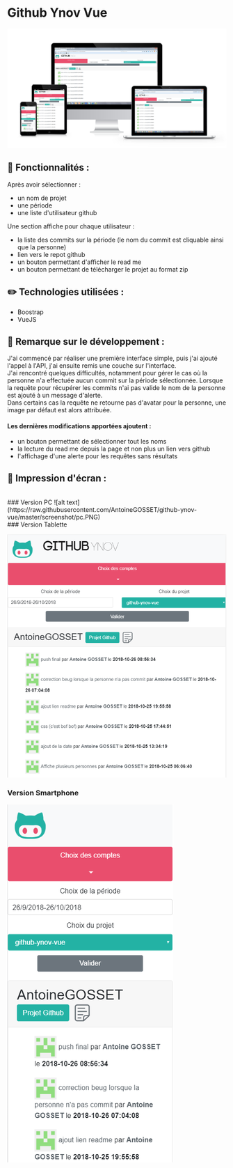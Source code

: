 # Github Ynov Vue 
![alt text](https://raw.githubusercontent.com/AntoineGOSSET/github-ynov-vue/master/screenshot/all.png)
</br>
## :star2: Fonctionnalités :
Après avoir sélectionner :
  - un nom de projet
  - une période
  - une liste d'utilisateur github

Une section affiche pour chaque utilisateur :
  - la liste des commits sur la période (le nom du commit est cliquable ainsi que la personne)
  - lien vers le repot github
  - un bouton permettant d'afficher le read me
  - un bouton permettant de télécharger le projet au format zip
  
## :pencil2: Technologies utilisées :
  - Boostrap
  - VueJS
  
## :mega: Remarque sur le développement :

J'ai commencé par réaliser une première interface simple, puis j'ai ajouté l'appel à l'API, j'ai ensuite remis une couche sur l'interface. </br>
J'ai rencontré quelques difficultés, notamment pour gérer le cas où la personne n'a effectuée aucun commit sur la période sélectionnée. Lorsque la requête pour récupérer les commits n'ai pas valide le nom de la personne est ajouté à un message d'alerte.</br>
Dans certains cas la requête ne retourne pas d'avatar pour la personne, une image par défaut est alors attribuée.

#### Les dernières modifications apportées ajoutent :
  - un bouton permettant de sélectionner tout les noms
  - la lecture du read me depuis la page et non plus un lien vers github
  - l'affichage d'une alerte pour les requêtes sans résultats
## :iphone: Impression d'écran :

<br/>
### Version PC
![alt text](https://raw.githubusercontent.com/AntoineGOSSET/github-ynov-vue/master/screenshot/pc.PNG)
<br/>
### Version Tablette

![alt text](https://raw.githubusercontent.com/AntoineGOSSET/github-ynov-vue/master/screenshot/tab.PNG)
<br/>
### Version Smartphone

![alt text](https://raw.githubusercontent.com/AntoineGOSSET/github-ynov-vue/master/screenshot/smart.PNG)
